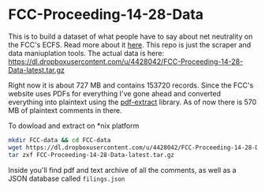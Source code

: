 FCC-Proceeding-14-28-Data
=========================

This is to build a dataset of what people have to say about net neutrality on the FCC's ECFS. Read more about it [here](http://stonelinks.github.io/posts/FCC-data/). This repo is just the scraper and data maniuplation tools. The actual data is here: https://dl.dropboxusercontent.com/u/4428042/FCC-Proceeding-14-28-Data-latest.tar.gz

Right now it is about 727 MB and contains 153720 records. Since the FCC's website uses PDFs for everything I've gone ahead and converted everything into plaintext using the [pdf-extract](https://www.npmjs.org/package/pdf-extract) library. As of now there is 570 MB of plaintext comments in there.

To dowload and extract on  *nix platform 

```bash
mkdir FCC-data && cd FCC-data
wget https://dl.dropboxusercontent.com/u/4428042/FCC-Proceeding-14-28-Data-latest.tar.gz
tar zxf FCC-Proceeding-14-28-Data-latest.tar.gz
```

Inside you'll find pdf and text archive of all the comments, as well as a JSON database called `filings.json`

